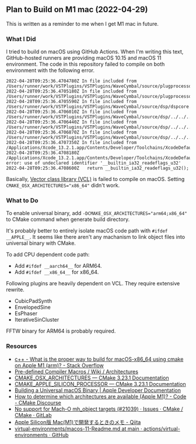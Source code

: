 ## Plan to Build on M1 mac (2022-04-29)
This is written as a reminder to me when I get M1 mac in future.

### What I Did
I tried to build on macOS using GitHub Actions. When I'm writing this text, GitHub-hosted runners are providing macOS 10.15 and macOS 11 environment. The code in this repository failed to compile on both environment with the following error.

```
2022-04-28T09:25:36.4704780Z In file included from /Users/runner/work/VSTPlugins/VSTPlugins/WaveCymbal/source/plugprocessor.cpp:22:
2022-04-28T09:25:36.4705180Z In file included from /Users/runner/work/VSTPlugins/VSTPlugins/WaveCymbal/source/plugprocessor.hpp:26:
2022-04-28T09:25:36.4705590Z In file included from /Users/runner/work/VSTPlugins/VSTPlugins/WaveCymbal/source/dsp/dspcore.hpp:21:
2022-04-28T09:25:36.4706010Z In file included from /Users/runner/work/VSTPlugins/VSTPlugins/WaveCymbal/source/dsp/../../../common/dsp/smoother.hpp:20:
2022-04-28T09:25:36.4706440Z In file included from /Users/runner/work/VSTPlugins/VSTPlugins/WaveCymbal/source/dsp/../../../common/dsp/../../lib/vcl/vectorclass.h:37:
2022-04-28T09:25:36.4706870Z In file included from /Users/runner/work/VSTPlugins/VSTPlugins/WaveCymbal/source/dsp/../../../common/dsp/../../lib/vcl/instrset.h:144:
2022-04-28T09:25:36.4707350Z In file included from /Applications/Xcode_13.2.1.app/Contents/Developer/Toolchains/XcodeDefault.xctoolchain/usr/lib/clang/13.0.0/include/x86intrin.h:13:
2022-04-28T09:25:36.4708180Z /Applications/Xcode_13.2.1.app/Contents/Developer/Toolchains/XcodeDefault.xctoolchain/usr/lib/clang/13.0.0/include/ia32intrin.h:200:10: error: use of undeclared identifier '__builtin_ia32_readeflags_u32'
2022-04-28T09:25:36.4708600Z   return __builtin_ia32_readeflags_u32();
```

Basically, [Vector class library (VCL)](https://github.com/vectorclass/version2) is failed to compile on macOS. Setting `CMAKE_OSX_ARCHITECTURES="x86_64"` didn't work.

### What to Do
To enable universal binary, add `-DCMAKE_OSX_ARCHITECTURES="arm64;x86_64"` to CMake command when generate build directory.

It's probably better to entirely isolate macOS code path with `#ifdef __APPLE__`. It seems like there aren't any machanism to link object files into universal binary with CMake.

To add CPU dependent code path:

- Add `#ifdef __aarch64__` for ARM64.
- Add `#ifdef __x86_64__` for x86_64.

Following plugins are heavily dependent on VCL. They require extensive rewrite.

- CubicPadSynth
- EnvelopedSine
- EsPhaser
- IterativeSinCluster

FFTW binary for ARM64 is probably required.

### Resources
- [c++ - What is the proper way to build for macOS-x86_64 using cmake on Apple M1 (arm)? - Stack Overflow](https://stackoverflow.com/questions/69803659/what-is-the-proper-way-to-build-for-macos-x86-64-using-cmake-on-apple-m1-arm)
- [Pre-defined Compiler Macros / Wiki / Architectures](https://sourceforge.net/p/predef/wiki/Architectures/)
- [CMAKE_OSX_ARCHITECTURES — CMake 3.23.1 Documentation](https://cmake.org/cmake/help/latest/variable/CMAKE_OSX_ARCHITECTURES.html)
- [CMAKE_APPLE_SILICON_PROCESSOR — CMake 3.23.1 Documentation](https://cmake.org/cmake/help/latest/envvar/CMAKE_APPLE_SILICON_PROCESSOR.html#envvar:CMAKE_APPLE_SILICON_PROCESSOR)
- [Building a Universal macOS Binary | Apple Developer Documentation](https://developer.apple.com/documentation/apple-silicon/building-a-universal-macos-binary)
- [How to determine which architectures are available (Apple M1)? - Code - CMake Discourse](https://discourse.cmake.org/t/how-to-determine-which-architectures-are-available-apple-m1/2401/12)
- [No support for Mach-O mh_object targets (#21039) · Issues · CMake / CMake · GitLab](https://gitlab.kitware.com/cmake/cmake/-/issues/21039)
- [Apple Silicon版 Mac(M1)で開発するときのメモ - Qiita](https://qiita.com/mktshhr/items/c8048b328af6be90f68e)
- [virtual-environments/macos-11-Readme.md at main · actions/virtual-environments · GitHub](https://github.com/actions/virtual-environments/blob/main/images/macos/macos-11-Readme.md)
